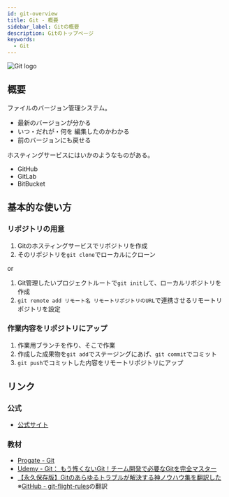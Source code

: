 ```yaml
---
id: git-overview
title: Git - 概要
sidebar_label: Gitの概要
description: Gitのトップページ
keywords:
  - Git
---
```


![Git logo](/img/logo-icons/git-icon.svg)

## 概要
ファイルのバージョン管理システム。
- 最新のバージョンが分かる
- いつ・だれが・何を 編集したのかわかる
- 前のバージョンにも戻せる

ホスティングサービスにはいかのようなものがある。
- GitHub
- GitLab
- BitBucket

## 基本的な使い方
### リポジトリの用意
1. Gitのホスティングサービスでリポジトリを作成
2. そのリポジトリを`git clone`でローカルにクローン

or

1. Git管理したいプロジェクトルートで`git init`して、ローカルリポジトリを作成
2. `git remote add リモート名 リモートリポジトリのURL`で連携させるリモートリポジトリを設定

### 作業内容をリポジトリにアップ
1. 作業用ブランチを作り、そこで作業
2. 作成した成果物を`git add`でステージングにあげ、`git commit`でコミット
3. `git push`でコミットした内容をリモートリポジトリにアップ

## リンク
### 公式
- [公式サイト](https://git-scm.com/)

### 教材
- [Progate - Git](https://prog-8.com/languages/git)
- [Udemy - Git： もう怖くないGit！チーム開発で必要なGitを完全マスター](https://www.udemy.com/course/unscared_git/)
- [【永久保存版】Gitのあらゆるトラブルが解決する神ノウハウ集を翻訳した](https://blog.labot.jp/entry/2019/07/01/183204)　※[GitHub - git-flight-rules](https://github.com/k88hudson/git-flight-rules)の翻訳